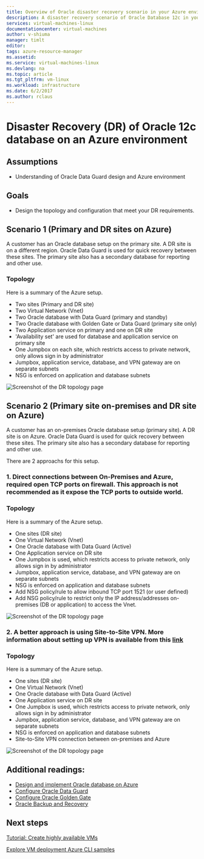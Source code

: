 ```yaml
---
title: Overview of Oracle disaster recovery scenario in your Azure environment | Microsoft Docs
description: A disaster recovery scenario of Oracle Database 12c in your Azure environment.
services: virtual-machines-linux
documentationcenter: virtual-machines
author: v-shiuma
manager: timlt
editor: 
tags: azure-resource-manager
ms.assetid: 
ms.service: virtual-machines-linux
ms.devlang: na
ms.topic: article
ms.tgt_pltfrm: vm-linux
ms.workload: infrastructure
ms.date: 6/2/2017
ms.author: rclaus
---
```


# Disaster Recovery (DR) of Oracle 12c database on an Azure environment

## Assumptions

- Understanding of Oracle Data Guard design and Azure environment


## Goals
- Design the topology and configuration that meet your DR requirements.

## Scenario 1 (Primary and DR sites on Azure)

A customer has an Oracle database setup on the primary site. A DR site is on a different region. Oracle Data Guard is used for quick recovery between these sites. The primary site also has a secondary database for reporting and other use. 

### Topology

Here is a summary of the Azure setup.

- Two sites (Primary and DR site)
- Two Virtual Network (Vnet)
- Two Oracle database with Data Guard (primary and standby)
- Two Oracle database with Golden Gate or Data Guard (primary site only)
- Two Application service on primary and one on DR site
- 'Availability set' are used for database and application service on primary site
- One Jumpbox on each site, which restricts access to private network, only allows sign in by administrator
- Jumpbox, application service, database, and VPN gateway are on separate subnets
- NSG is enforced on application and database subnets

![Screenshot of the DR topology page](./media/oracle-disaster-recovery/oracle_topology_01.png)

## Scenario 2 (Primary site on-premises and DR site on Azure)

A customer has an on-premises Oracle database setup (primary site). A DR site is on Azure. Oracle Data Guard is used for quick recovery between these sites. The primary site also has a secondary database for reporting and other use. 

There are 2 approachs for this setup.

### 1. Direct connections between On-Premises and Azure, required open TCP ports on firewall. This approach is not recommended as it expose the TCP ports to outside world.

### Topology

Here is a summary of the Azure setup.

- One sites (DR site)
- One Virtual Network (Vnet)
- One Oracle database with Data Guard (Active)
- One Application service on DR site
- One Jumpbox is used, which restricts access to private network, only allows sign in by administrator
- Jumpbox, application service, database, and VPN gateway are on separate subnets
- NSG is enforced on application and database subnets
- Add NSG policy/rule to allow inbound TCP port 1521 (or user defined)
- Add NSG policy/rule to restrict only the IP address/addresses on-premises (DB or application) to access the Vnet.

![Screenshot of the DR topology page](./media/oracle-disaster-recovery/oracle_topology_02.png)

### 2. A better approach is using Site-to-Site VPN. More information about setting up VPN is available from this [link](https://docs.microsoft.com/en-us/azure/vpn-gateway/vpn-gateway-howto-site-to-site-resource-manager-cli)

### Topology

Here is a summary of the Azure setup.

- One sites (DR site)
- One Virtual Network (Vnet)
- One Oracle database with Data Guard (Active)
- One Application service on DR site
- One Jumpbox is used, which restricts access to private network, only allows sign in by administrator
- Jumpbox, application service, database, and VPN gateway are on separate subnets
- NSG is enforced on application and database subnets
- Site-to-Site VPN connection between on-premises and Azure

![Screenshot of the DR topology page](./media/oracle-disaster-recovery/oracle_topology_03.png)

## Additional readings:

- [Design and implement Oracle database on Azure](oracle-design.md)
- [Configure Oracle Data Guard](configuring-oracle-dataguard.md)
- [Configure Oracle Golden Gate](configure-oracle-golden-gate.md)
- [Oracle Backup and Recovery](oracle-backup-recovery.md)


## Next steps

[Tutorial: Create highly available VMs](../../linux/create-cli-complete.md)

[Explore VM deployment Azure CLI samples](../../linux/cli-samples.md)
